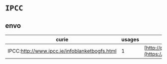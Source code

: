 # `IPCC`

## envo

| curie                                         |   usages | nodes                                                                                                               |
|-----------------------------------------------|----------|---------------------------------------------------------------------------------------------------------------------|
| IPCC:http://www.ipcc.ie/infoblanketbogfs.html |        1 | [http://purl.obolibrary.org/obo/ENVO:00000511](https://bioregistry.io/http://purl.obolibrary.org/obo/ENVO:00000511) |
